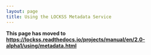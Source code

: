 ```yaml
---
layout: page
title: Using the LOCKSS Metadata Service
---
```


**This page has moved to <https://lockss.readthedocs.io/projects/manual/en/2.0-alpha1/using/metadata.html>**
